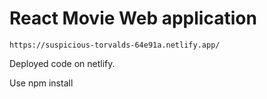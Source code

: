# React Movie Web application

```
https://suspicious-torvalds-64e91a.netlify.app/
```

Deployed code on netlify.

Use npm install
